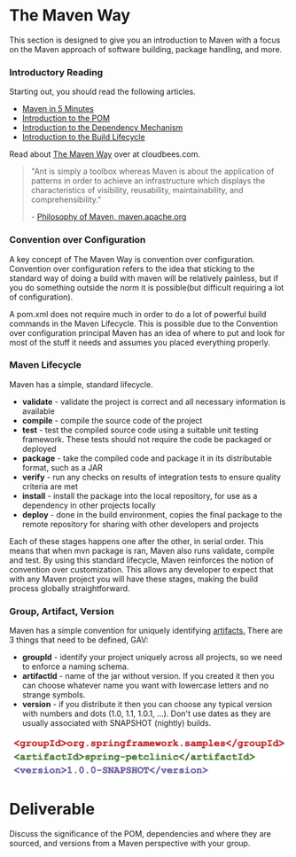 # The Maven Way

This section is designed to give you an introduction to Maven with a focus on the Maven approach of software building, package handling, and more.

### Introductory Reading

Starting out, you should read the following articles.
 - [Maven in 5 Minutes](https://maven.apache.org/guides/getting-started/maven-in-five-minutes.html)
 - [Introduction to the POM](https://maven.apache.org/guides/introduction/introduction-to-the-pom.html)
 - [Introduction to the Dependency Mechanism](https://maven.apache.org/guides/introduction/introduction-to-dependency-mechanism.html)
 - [Introduction to the Build Lifecycle](https://maven.apache.org/guides/introduction/introduction-to-the-lifecycle.html)

Read about [The Maven Way](https://www.cloudbees.com/blog/maven-way%E2%84%A2) over at cloudbees.com.

>"Ant is simply a toolbox whereas Maven is about the application of patterns in order to achieve an infrastructure which displays the characteristics of visibility, reusability, maintainability, and comprehensibility."
>
> \- [Philosophy of Maven, maven.apache.org](https://maven.apache.org/background/philosophy-of-maven.html)

### Convention over Configuration

A key concept of The Maven Way is convention over configuration. Convention over configuration refers to the idea that sticking to the standard way of doing a build with maven will be relatively painless, but if you do something outside the norm it is possible(but difficult requiring a lot of configuration).

A pom.xml does not require much in order to do a lot of powerful build commands in the Maven Lifecycle. This is possible due to the Convention over configuration principal Maven has an idea of where to put and look for most of the stuff it needs and assumes you placed everything properly.

### Maven Lifecycle

Maven has a simple, standard lifecycle.

 - **validate** - validate the project is correct and all necessary information is available
 - **compile** - compile the source code of the project
 - **test** - test the compiled source code using a suitable unit testing framework. These tests should not require the code be packaged or deployed
 - **package** - take the compiled code and package it in its distributable format, such as a JAR
 - **verify** - run any checks on results of integration tests to ensure quality criteria are met
 - **install** - install the package into the local repository, for use as a dependency in other projects locally
 - **deploy** - done in the build environment, copies the final package to the remote repository for sharing with other developers and projects

Each of these stages happens one after the other, in serial order. This means that when mvn package is ran, Maven also runs validate, compile and test. By using this standard lifecycle, Maven reinforces the notion of convention over customization. This allows any developer to expect that with any Maven project you will have these stages, making the build process globally straightforward.

### Group, Artifact, Version

Maven has a simple convention for uniquely identifying [artifacts.](https://maven.apache.org/guides/mini/guide-naming-conventions.html) There are 3 things that need to be defined, GAV:

 - **groupId** - identify your project uniquely across all projects, so we need to enforce a naming schema.
 - **artifactId** - name of the jar without version. If you created it then you can choose whatever name you want with lowercase letters and no strange symbols.
 - **version** - if you distribute it then you can choose any typical version with numbers and dots (1.0, 1.1, 1.0.1, ...). Don't use dates as they are usually associated with SNAPSHOT (nightly) builds.


<center>

  ![](../img/gav.png)

</center>

# Deliverable

Discuss the significance of the POM, dependencies and where they are sourced, and versions from a Maven perspective with your group.

